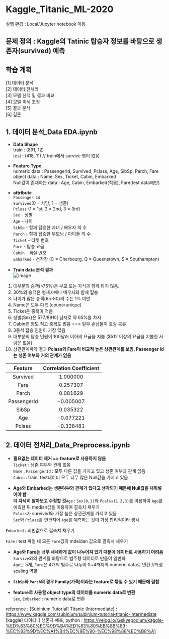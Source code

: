 # Kaggle_Titanic_ML-2020
실행 환경 : Local/Jupyter notebook 이용

## 문제 정의 : Kaggle의 Tatinic 탑승자 정보를 바탕으로 생존자(survived) 예측
## 학습 계획
[1] 데이터 분석 <br>
[2] 데이터 전처리<br>
[3] 모델 선택 및 결과 비교 <br>
[4] 모델 미세 조정<br>
[5] 결과 분석<br>
[6] 결론<br>


## 1. 데이터 분석_Data EDA.ipynb
* **Data Shape** <br>
train : (891, 12) <br>
test : (418, 11) // train에서 survive 행이 없음 <br>

* **Feature Type** <br>
numeric data : PassengerId, Survived, Pclass, Age, SibSp, Parch, Fare<br>
object data : Name, Sex, Ticket, Cabin, Embarked<br>
Null값이 존재하는 data : Age, Cabin, Embarked(적음), Fare(test data에만)<br>

* **attribute** <br>
`Passenger Id`<br>
`Survived`(0 = 사망, 1 = 생존)<br>
`Pclass` (1 = 1st, 2 = 2nd, 3 = 3rd)<br>
`Sex` - 성별<br>
`Age` - 나이<br>
`SibSp` - 함께 탑승한 자녀 / 배우자 의 수<br>
`Parch` - 함께 탑승한 부모님 / 아이들 의 수<br>
`Ticket` - 티켓 번호<br>
`Fare` - 탑승 요금<br>
`Cabin` - 객실 번호<br>
`Embarked` - 선착장 (C = Cherbourg, Q = Queenstown, S = Southampton)<br>

* **Train data 분석 결과** <br>
![image](https://user-images.githubusercontent.com/55186800/85547142-8d2aef80-b658-11ea-97ee-8ea3b0dca570.png) 
1. 대부분의 승객(>75%)은 부모 또는 자식과 함께 타지 않음.<br>
2. 30%의 승객은 형제자매나 배우자와 함께 탑승<br>
3. 나이가 많은 승객(65-80)의 수는 1% 미만<br>
4. Name은 모두 다름 (count=unique)<br>
5. Ticket은 중복이 적음<br>
6. 성별(Sex)은 577/891이 남자로 약 65%를 차지<br>
7. Cabin은 양도 적고 중복도 많음 ==> 일부 손님들이 호실 공유<br>
8. 3등석 탑승 인원이 가장 많음<br>
9. 대부분의 탑승 인원이 100달러 이하의 요금을 지불 ($512 이상의 요금을 지불한 사람은 없음)<br>
10. 상관관계파악 결과 **Pclass와 Fare이 비교적 높은 상관관계를 보임, Passenger Id는 생존 여부와 거의 관계가 없음** <br>
<Correlation>
  
  
**Feature** | **Correlation Coefficient**  
:----: | :----:
Survived | 1.000000 
Fare | 0.257307      
Parch |  0.081629   
PassengerId | -0.005007 
SibSp | 0.035322  
Age | -0.077221  
Pclass | -0.338481
             


## 2. 데이터 전처리_Data_Preprocess.ipynb
* **필요없는 데이터 제거 => feature로 사용하지 않음**<br>
`Ticket` : 생존 여부와 관계 없음<br>
`Name` , `PassengerId` : 모두 다른 값을 가지고 있고 생존 여부과 관계 없음 <br>
`Cabin` : train, test데이터 모두 너무 많은 Null값을 가지고 있음<br>

* **Age와 Embarked는 생존여부와 관계가 있다고 생각되기 때문에 Null값을 채워넣어야 함**<br>
**더 자세히 알아보고 수정할 것**`Age` : `Sex(0,1)`와 `Pcalss(1,2,3)`를 이용하여 `Age`를 예측한 뒤 median값을 이용하여 결측치 채우기<br>
 `Pclass`가 survived와 가장 높은 상관관계를 가지고 있음<br>
 `Sex`와 `Pclass`를 연관지어 `Age`를 예측하는 것이 가장 합리적이라 생각<br>

`Embarked` : 최빈값으로 결측치 채우기<br>

`Fare` : test 파일 내 모든 `Fare`값의 mdeidan 값으로 결측치 채우기<br>

* **Age와 Fare는 너무 세세하게 값이 나누어져 있기 때문에 데이터로 사용하기 어려움**<br>
`Survive`와의 관계를 바탕으로 범주형 데이터로 만들어 일반화<br>
`Age`는 5개, `Fare`은 4개의 범주로 나누어 0~4까지의 numeric data로 변환 //특성 scaling 역할

* **`SibSp`와 `Parch`의 경우 Family(가족)이라는 feature로 묶일 수 있기 때문에 결합**<br>

* **feature로 사용할 object type의 데이터를 numeric data로 변환**<br>
`Sex`, `Embarked` : numeric data로 변환








reference : 
[Subinium Tutorial] Titanic (Intermediate) : https://www.kaggle.com/subinium/subinium-tutorial-titanic-intermediate
[kaggle] 타이타닉 생존자 예측, python : https://velog.io/@skyepodium/kaggle-%ED%83%80%EC%9D%B4%ED%83%80%EB%8B%89-%EC%83%9D%EC%A1%B4%EC%9E%90-%EC%98%88%EC%B8%A1
